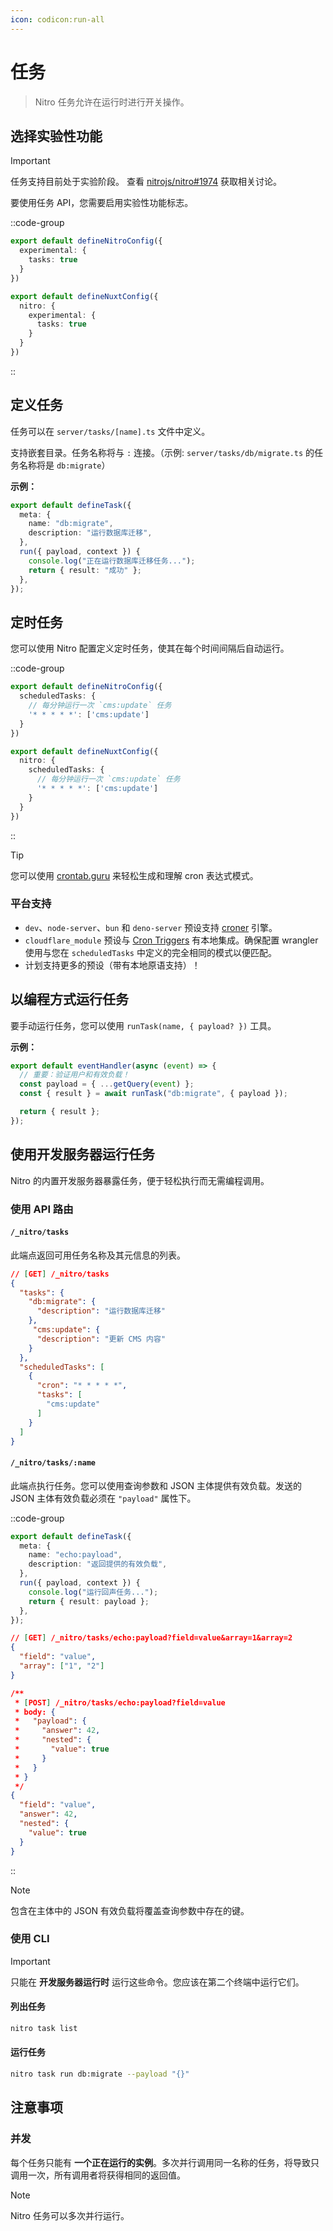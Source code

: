 ```yaml
---
icon: codicon:run-all
---
```


# 任务

> Nitro 任务允许在运行时进行开关操作。

## 选择实验性功能

> [!IMPORTANT]
> 任务支持目前处于实验阶段。
> 查看 [nitrojs/nitro#1974](https://github.com/nitrojs/nitro/issues/1974) 获取相关讨论。

要使用任务 API，您需要启用实验性功能标志。

::code-group
```ts [nitro.config.ts]
export default defineNitroConfig({
  experimental: {
    tasks: true
  }
})
```

```ts [nuxt.config.ts]
export default defineNuxtConfig({
  nitro: {
    experimental: {
      tasks: true
    }
  }
})
```
::


## 定义任务

任务可以在 `server/tasks/[name].ts` 文件中定义。

支持嵌套目录。任务名称将与 `:` 连接。（示例: `server/tasks/db/migrate.ts` 的任务名称将是 `db:migrate`）

**示例：**

```ts [server/tasks/db/migrate.ts]
export default defineTask({
  meta: {
    name: "db:migrate",
    description: "运行数据库迁移",
  },
  run({ payload, context }) {
    console.log("正在运行数据库迁移任务...");
    return { result: "成功" };
  },
});
```

## 定时任务

您可以使用 Nitro 配置定义定时任务，使其在每个时间间隔后自动运行。

::code-group
```ts [nitro.config.ts]
export default defineNitroConfig({
  scheduledTasks: {
    // 每分钟运行一次 `cms:update` 任务
    '* * * * *': ['cms:update']
  }
})
```

```ts [nuxt.config.ts]
export default defineNuxtConfig({
  nitro: {
    scheduledTasks: {
      // 每分钟运行一次 `cms:update` 任务
      '* * * * *': ['cms:update']
    }
  }
})
```

::

> [!TIP]
> 您可以使用 [crontab.guru](https://crontab.guru/) 来轻松生成和理解 cron 表达式模式。

### 平台支持

- `dev`、`node-server`、`bun` 和 `deno-server` 预设支持 [croner](https://croner.56k.guru/) 引擎。
- `cloudflare_module` 预设与 [Cron Triggers](https://developers.cloudflare.com/workers/configuration/cron-triggers/) 有本地集成。确保配置 wrangler 使用与您在 `scheduledTasks` 中定义的完全相同的模式以便匹配。
- 计划支持更多的预设（带有本地原语支持）！

## 以编程方式运行任务

要手动运行任务，您可以使用 `runTask(name, { payload? })` 工具。

**示例：**

```ts [server/api/migrate.ts]
export default eventHandler(async (event) => {
  // 重要：验证用户和有效负载！
  const payload = { ...getQuery(event) };
  const { result } = await runTask("db:migrate", { payload });

  return { result };
});
```

## 使用开发服务器运行任务

Nitro 的内置开发服务器暴露任务，便于轻松执行而无需编程调用。

### 使用 API 路由

#### `/_nitro/tasks`

此端点返回可用任务名称及其元信息的列表。

```json
// [GET] /_nitro/tasks
{
  "tasks": {
    "db:migrate": {
      "description": "运行数据库迁移"
    },
     "cms:update": {
      "description": "更新 CMS 内容"
    }
  },
  "scheduledTasks": [
    {
      "cron": "* * * * *",
      "tasks": [
        "cms:update"
      ]
    }
  ]
}
```

#### `/_nitro/tasks/:name`

此端点执行任务。您可以使用查询参数和 JSON 主体提供有效负载。发送的 JSON 主体有效负载必须在 `"payload"` 属性下。

::code-group
```ts [server/tasks/echo/payload.ts]
export default defineTask({
  meta: {
    name: "echo:payload",
    description: "返回提供的有效负载",
  },
  run({ payload, context }) {
    console.log("运行回声任务...");
    return { result: payload };
  },
});
```
```json [GET]
// [GET] /_nitro/tasks/echo:payload?field=value&array=1&array=2
{
  "field": "value",
  "array": ["1", "2"]
}
```
```json [POST]
/**
 * [POST] /_nitro/tasks/echo:payload?field=value
 * body: {
 *   "payload": {
 *     "answer": 42,
 *     "nested": {
 *       "value": true
 *     }
 *   }
 * }
 */
{
  "field": "value",
  "answer": 42,
  "nested": {
    "value": true
  }
}
```
::

> [!NOTE]
> 包含在主体中的 JSON 有效负载将覆盖查询参数中存在的键。

### 使用 CLI

> [!IMPORTANT]
> 只能在 **开发服务器运行时** 运行这些命令。您应该在第二个终端中运行它们。

#### 列出任务

```sh
nitro task list
```

#### 运行任务

```sh
nitro task run db:migrate --payload "{}"
```

## 注意事项

### 并发

每个任务只能有 **一个正在运行的实例**。多次并行调用同一名称的任务，将导致只调用一次，所有调用者将获得相同的返回值。

> [!NOTE]
> Nitro 任务可以多次并行运行。
